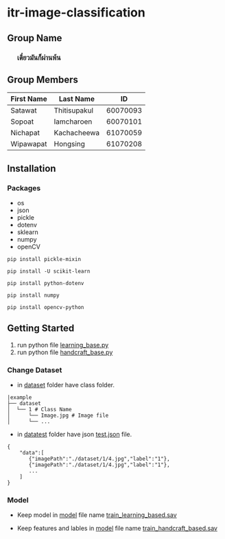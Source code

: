 # itr-image-classification

## Group Name

### &nbsp;&nbsp;&nbsp;&nbsp;&nbsp;&nbsp;เดี๋ยวมันก็ผ่านพ้น

## Group Members

| First Name | Last Name    | ID       |
| ---------- | ------------ | -------- |
| Satawat    | Thitisupakul | 60070093 |
| Sopoat     | Iamcharoen   | 60070101 |
| Nichapat   | Kachacheewa  | 61070059 |
| Wipawapat  | Hongsing     | 61070208 |

## Installation

### Packages

- os
- json
- pickle
- dotenv
- sklearn
- numpy
- openCV

`pip install pickle-mixin`

`pip install -U scikit-learn`

`pip install python-dotenv`

`pip install numpy`

`pip install opencv-python`

## Getting Started

1. run python file [learning_base.py](./learning_base.py)
2. run python file [handcraft_base.py](./handcraft_base.py)

### Change Dataset

- in [dataset](./dataset) folder have class folder.

```example
|example
├── dataset
│  └── 1 # Class Name
│      └── Image.jpg # Image file
│      └── ...
```

- in [datatest](./datatest) folder have json [test.json](./datatest/test.json) file.

```example
{
    "data":[
       {"imagePath":"./dataset/1/4.jpg","label":"1"},
       {"imagePath":"./dataset/1/4.jpg","label":"1"},
       ...
    ]
}
```

### Model

- Keep model in [model](./model) file name [train_learning_based.sav](./model/train_learning_based.sav)

- Keep features and lables in [model](./model) file name [train_handcraft_based.sav](./model/train_handcraft_based.sav)

